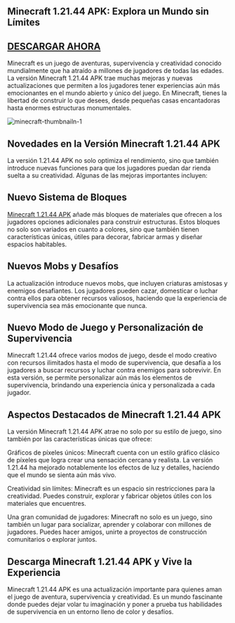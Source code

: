 ## Minecraft 1.21.44 APK: Explora un Mundo sin Límites

## [DESCARGAR AHORA](https://spoo.me/WmoxGO)

Minecraft es un juego de aventuras, supervivencia y creatividad conocido mundialmente que ha atraído a millones de jugadores de todas las edades. La versión Minecraft 1.21.44 APK trae muchas mejoras y nuevas actualizaciones que permiten a los jugadores tener experiencias aún más emocionantes en el mundo abierto y único del juego. En Minecraft, tienes la libertad de construir lo que desees, desde pequeñas casas encantadoras hasta enormes estructuras monumentales.

![minecraft-thumbnailn-1](https://github.com/user-attachments/assets/5af3ac15-fed1-448d-8d27-ec620688fcca)


## Novedades en la Versión Minecraft 1.21.44 APK
La versión 1.21.44 APK no solo optimiza el rendimiento, sino que también introduce nuevas funciones para que los jugadores puedan dar rienda suelta a su creatividad. Algunas de las mejoras importantes incluyen:

## Nuevo Sistema de Bloques
[Minecraft 1.21.44 APK](https://github.com/Minecraft1-21-44-MOD) añade más bloques de materiales que ofrecen a los jugadores opciones adicionales para construir estructuras. Estos bloques no solo son variados en cuanto a colores, sino que también tienen características únicas, útiles para decorar, fabricar armas y diseñar espacios habitables.

## Nuevos Mobs y Desafíos
La actualización introduce nuevos mobs, que incluyen criaturas amistosas y enemigos desafiantes. Los jugadores pueden cazar, domesticar o luchar contra ellos para obtener recursos valiosos, haciendo que la experiencia de supervivencia sea más emocionante que nunca.

## Nuevo Modo de Juego y Personalización de Supervivencia
Minecraft 1.21.44 ofrece varios modos de juego, desde el modo creativo con recursos ilimitados hasta el modo de supervivencia, que desafía a los jugadores a buscar recursos y luchar contra enemigos para sobrevivir. En esta versión, se permite personalizar aún más los elementos de supervivencia, brindando una experiencia única y personalizada a cada jugador.

## Aspectos Destacados de Minecraft 1.21.44 APK
La versión Minecraft 1.21.44 APK atrae no solo por su estilo de juego, sino también por las características únicas que ofrece:

Gráficos de píxeles únicos: Minecraft cuenta con un estilo gráfico clásico de píxeles que logra crear una sensación cercana y realista. La versión 1.21.44 ha mejorado notablemente los efectos de luz y detalles, haciendo que el mundo se sienta aún más vivo.

Creatividad sin límites: Minecraft es un espacio sin restricciones para la creatividad. Puedes construir, explorar y fabricar objetos útiles con los materiales que encuentres.

Una gran comunidad de jugadores: Minecraft no solo es un juego, sino también un lugar para socializar, aprender y colaborar con millones de jugadores. Puedes hacer amigos, unirte a proyectos de construcción comunitarios o explorar juntos.

## Descarga Minecraft 1.21.44 APK y Vive la Experiencia
Minecraft 1.21.44 APK es una actualización importante para quienes aman el juego de aventura, supervivencia y creatividad. Es un mundo fascinante donde puedes dejar volar tu imaginación y poner a prueba tus habilidades de supervivencia en un entorno lleno de color y desafíos.
